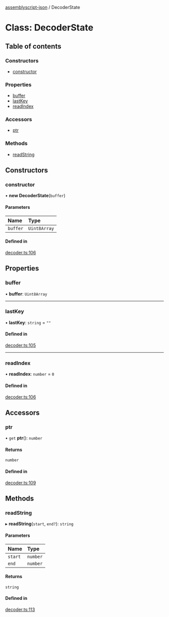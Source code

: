 [assemblyscript-json](../README.md) / DecoderState

# Class: DecoderState

## Table of contents

### Constructors

- [constructor](decoderstate.md#constructor)

### Properties

- [buffer](decoderstate.md#buffer)
- [lastKey](decoderstate.md#lastkey)
- [readIndex](decoderstate.md#readindex)

### Accessors

- [ptr](decoderstate.md#ptr)

### Methods

- [readString](decoderstate.md#readstring)

## Constructors

### constructor

• **new DecoderState**(`buffer`)

#### Parameters

| Name | Type |
| :------ | :------ |
| `buffer` | `Uint8Array` |

#### Defined in

[decoder.ts:106](https://github.com/nearprotocol/assemblyscript-json/blob/386b834/assembly/decoder.ts#L106)

## Properties

### buffer

• **buffer**: `Uint8Array`

___

### lastKey

• **lastKey**: `string` = `""`

#### Defined in

[decoder.ts:105](https://github.com/nearprotocol/assemblyscript-json/blob/386b834/assembly/decoder.ts#L105)

___

### readIndex

• **readIndex**: `number` = `0`

#### Defined in

[decoder.ts:106](https://github.com/nearprotocol/assemblyscript-json/blob/386b834/assembly/decoder.ts#L106)

## Accessors

### ptr

• `get` **ptr**(): `number`

#### Returns

`number`

#### Defined in

[decoder.ts:109](https://github.com/nearprotocol/assemblyscript-json/blob/386b834/assembly/decoder.ts#L109)

## Methods

### readString

▸ **readString**(`start`, `end?`): `string`

#### Parameters

| Name | Type |
| :------ | :------ |
| `start` | `number` |
| `end` | `number` |

#### Returns

`string`

#### Defined in

[decoder.ts:113](https://github.com/nearprotocol/assemblyscript-json/blob/386b834/assembly/decoder.ts#L113)
